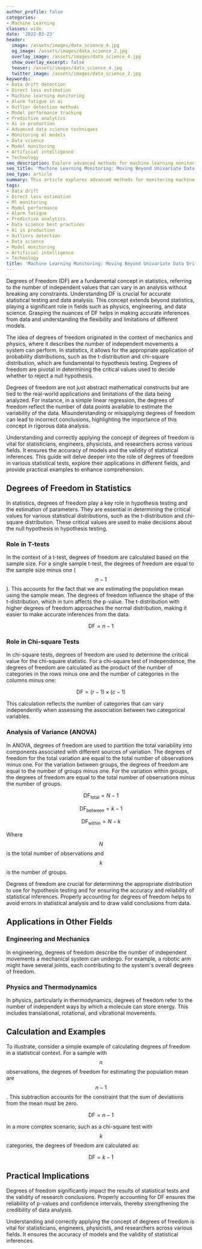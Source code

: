 ```yaml
---
author_profile: false
categories:
- Machine Learning
classes: wide
date: '2022-03-23'
header:
  image: /assets/images/data_science_4.jpg
  og_image: /assets/images/data_science_2.jpg
  overlay_image: /assets/images/data_science_4.jpg
  show_overlay_excerpt: false
  teaser: /assets/images/data_science_4.jpg
  twitter_image: /assets/images/data_science_2.jpg
keywords:
- Data drift detection
- Direct loss estimation
- Machine learning monitoring
- Alarm fatigue in ai
- Outlier detection methods
- Model performance tracking
- Predictive analytics
- Ai in production
- Advanced data science techniques
- Monitoring ml models
- Data science
- Model monitoring
- Artificial intelligence
- Technology
seo_description: Explore advanced methods for machine learning monitoring by moving beyond univariate data drift detection. Learn about direct loss estimation, detecting outliers, and addressing alarm fatigue in production AI systems.
seo_title: 'Machine Learning Monitoring: Moving Beyond Univariate Data Drift Detection'
seo_type: article
summary: This article explores advanced methods for monitoring machine learning models beyond simple univariate data drift detection. It covers direct loss estimation, outlier detection, and strategies to mitigate alarm fatigue, ensuring robust model performance in production environments.
tags:
- Data drift
- Direct loss estimation
- Ml monitoring
- Model performance
- Alarm fatigue
- Predictive analytics
- Data science best practices
- Ai in production
- Outliers detection
- Data science
- Model monitoring
- Artificial intelligence
- Technology
title: 'Machine Learning Monitoring: Moving Beyond Univariate Data Drift Detection'
---
```


Degrees of Freedom (DF) are a fundamental concept in statistics, referring to the number of independent values that can vary in an analysis without breaking any constraints. Understanding DF is crucial for accurate statistical testing and data analysis. This concept extends beyond statistics, playing a significant role in fields such as physics, engineering, and data science. Grasping the nuances of DF helps in making accurate inferences from data and understanding the flexibility and limitations of different models.

The idea of degrees of freedom originated in the context of mechanics and physics, where it describes the number of independent movements a system can perform. In statistics, it allows for the appropriate application of probability distributions, such as the t-distribution and chi-square distribution, which are fundamental to hypothesis testing. Degrees of freedom are pivotal in determining the critical values used to decide whether to reject a null hypothesis.

Degrees of freedom are not just abstract mathematical constructs but are tied to the real-world applications and limitations of the data being analyzed. For instance, in a simple linear regression, the degrees of freedom reflect the number of data points available to estimate the variability of the data. Misunderstanding or misapplying degrees of freedom can lead to incorrect conclusions, highlighting the importance of this concept in rigorous data analysis.

Understanding and correctly applying the concept of degrees of freedom is vital for statisticians, engineers, physicists, and researchers across various fields. It ensures the accuracy of models and the validity of statistical inferences. This guide will delve deeper into the role of degrees of freedom in various statistical tests, explore their applications in different fields, and provide practical examples to enhance comprehension.

## Degrees of Freedom in Statistics

In statistics, degrees of freedom play a key role in hypothesis testing and the estimation of parameters. They are essential in determining the critical values for various statistical distributions, such as the t-distribution and chi-square distribution. These critical values are used to make decisions about the null hypothesis in hypothesis testing.

### Role in T-tests

In the context of a t-test, degrees of freedom are calculated based on the sample size. For a single sample t-test, the degrees of freedom are equal to the sample size minus one ($$ n - 1 $$). This accounts for the fact that we are estimating the population mean using the sample mean. The degrees of freedom influence the shape of the t-distribution, which in turn affects the p-value. The t-distribution with higher degrees of freedom approaches the normal distribution, making it easier to make accurate inferences from the data.

$$ \text{DF} = n - 1 $$

### Role in Chi-square Tests

In chi-square tests, degrees of freedom are used to determine the critical value for the chi-square statistic. For a chi-square test of independence, the degrees of freedom are calculated as the product of the number of categories in the rows minus one and the number of categories in the columns minus one:

$$ \text{DF} = (r - 1) \times (c - 1) $$

This calculation reflects the number of categories that can vary independently when assessing the association between two categorical variables.

### Analysis of Variance (ANOVA)

In ANOVA, degrees of freedom are used to partition the total variability into components associated with different sources of variation. The degrees of freedom for the total variation are equal to the total number of observations minus one. For the variation between groups, the degrees of freedom are equal to the number of groups minus one. For the variation within groups, the degrees of freedom are equal to the total number of observations minus the number of groups.

$$ \text{DF}_{\text{total}} = N - 1 $$

$$ \text{DF}_{\text{between}} = k - 1 $$

$$ \text{DF}_{\text{within}} = N - k $$

Where $$ N $$ is the total number of observations and $$ k $$ is the number of groups.

Degrees of freedom are crucial for determining the appropriate distribution to use for hypothesis testing and for ensuring the accuracy and reliability of statistical inferences. Properly accounting for degrees of freedom helps to avoid errors in statistical analysis and to draw valid conclusions from data.

## Applications in Other Fields

### Engineering and Mechanics

In engineering, degrees of freedom describe the number of independent movements a mechanical system can undergo. For example, a robotic arm might have several joints, each contributing to the system's overall degrees of freedom.

### Physics and Thermodynamics

In physics, particularly in thermodynamics, degrees of freedom refer to the number of independent ways by which a molecule can store energy. This includes translational, rotational, and vibrational movements.

## Calculation and Examples

To illustrate, consider a simple example of calculating degrees of freedom in a statistical context. For a sample with $$ n $$ observations, the degrees of freedom for estimating the population mean are $$ n - 1 $$. This subtraction accounts for the constraint that the sum of deviations from the mean must be zero.

$$ \text{DF} = n - 1 $$

In a more complex scenario, such as a chi-square test with $$ k $$ categories, the degrees of freedom are calculated as:

$$ \text{DF} = k - 1 $$

## Practical Implications

Degrees of freedom significantly impact the results of statistical tests and the validity of research conclusions. Properly accounting for DF ensures the reliability of p-values and confidence intervals, thereby strengthening the credibility of data analysis.

Understanding and correctly applying the concept of degrees of freedom is vital for statisticians, engineers, physicists, and researchers across various fields. It ensures the accuracy of models and the validity of statistical inferences.
